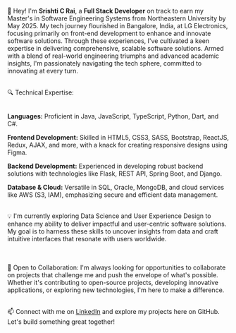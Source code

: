 👋 Hey! I'm **Srishti C Rai**, a **Full Stack Developer** on track to earn my Master's in Software Engineering Systems from Northeastern University by May 2025. My tech journey flourished in Bangalore, India, at LG Electronics, focusing primarily on front-end development to enhance and innovate software solutions. Through these experiences, I've cultivated a keen expertise in delivering comprehensive, scalable software solutions. Armed with a blend of real-world engineering triumphs and advanced academic insights, I'm passionately navigating the tech sphere, committed to innovating at every turn.

<br>
🔍 Technical Expertise:<br><br>

**Languages:** Proficient in Java, JavaScript, TypeScript, Python, Dart, and C#.

**Frontend Development:** Skilled in HTML5, CSS3, SASS, Bootstrap, ReactJS, Redux, AJAX, and more, with a knack for creating responsive designs using Figma.

**Backend Development:** Experienced in developing robust backend solutions with technologies like Flask, REST API, Spring Boot, and Django.

**Database & Cloud:** Versatile in SQL, Oracle, MongoDB, and cloud services like AWS (S3, IAM), emphasizing secure and efficient data management.

<br>
💡 I'm currently exploring Data Science and User Experience Design to enhance my ability to deliver impactful and user-centric software solutions. My goal is to harness these skills to uncover insights from data and craft intuitive interfaces that resonate with users worldwide.

<br><br>
🤝 Open to Collaboration:
I'm always looking for opportunities to collaborate on projects that challenge me and push the envelope of what's possible. Whether it's contributing to open-source projects, developing innovative applications, or exploring new technologies, I'm here to make a difference.<br><br>

📫 Connect with me on [LinkedIn](https://www.linkedin.com/in/srishti-c-rai/) and explore my projects here on GitHub. Let's build something great together!
